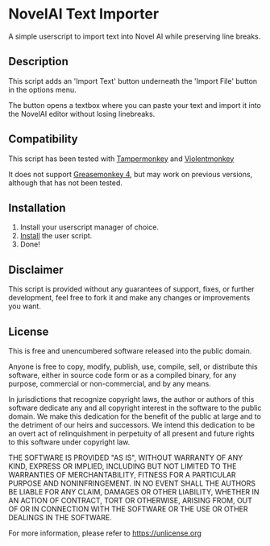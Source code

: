 # NovelAI Text Importer

A simple userscript to import text into Novel AI while preserving line breaks.

## Description

This script adds an 'Import Text' button underneath the 'Import File' button in the options menu.

The button opens a textbox where you can paste your text and import it into the NovelAI editor without losing linebreaks.

## Compatibility

This script has been tested with [Tampermonkey](https://www.tampermonkey.net/) and [Violentmonkey](https://violentmonkey.github.io/)

It does not support [Greasemonkey 4](https://www.greasespot.net/), but may work on previous versions, although that has not been tested.

## Installation

1. Install your userscript manager of choice.
2. [Install](https://raw.githubusercontent.com/Mad-Maddy/novelai-text-import/main/dist/novelai-text-import.user.js) the user script.
3. Done!

## Disclaimer

This script is provided without any guarantees of support, fixes, or further development, feel free to fork it and make any changes or improvements you want.

## License

This is free and unencumbered software released into the public domain.

Anyone is free to copy, modify, publish, use, compile, sell, or
distribute this software, either in source code form or as a compiled
binary, for any purpose, commercial or non-commercial, and by any
means.

In jurisdictions that recognize copyright laws, the author or authors
of this software dedicate any and all copyright interest in the
software to the public domain. We make this dedication for the benefit
of the public at large and to the detriment of our heirs and
successors. We intend this dedication to be an overt act of
relinquishment in perpetuity of all present and future rights to this
software under copyright law.

THE SOFTWARE IS PROVIDED "AS IS", WITHOUT WARRANTY OF ANY KIND,
EXPRESS OR IMPLIED, INCLUDING BUT NOT LIMITED TO THE WARRANTIES OF
MERCHANTABILITY, FITNESS FOR A PARTICULAR PURPOSE AND NONINFRINGEMENT.
IN NO EVENT SHALL THE AUTHORS BE LIABLE FOR ANY CLAIM, DAMAGES OR
OTHER LIABILITY, WHETHER IN AN ACTION OF CONTRACT, TORT OR OTHERWISE,
ARISING FROM, OUT OF OR IN CONNECTION WITH THE SOFTWARE OR THE USE OR
OTHER DEALINGS IN THE SOFTWARE.

For more information, please refer to <https://unlicense.org>